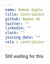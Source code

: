 ```yaml
---
name: Naman Gupta
title: Contributor
github: Naman-45
twitter: ""
linkedin: ""
slack: ""
joining_date: ""
role : contributor
---
```


Still waiting for this
